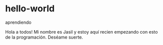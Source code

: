 # hello-world
aprendiendo

Hola a todos! 
Mi nombre es Jasil y estoy aquí recien empezando con esto de la programación. Deséame suerte.


